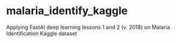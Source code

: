 # malaria_identify_kaggle
Applying FastAI deep learning lessons 1 and 2 (v. 2018) on Malaria Identification Kaggle dataset
